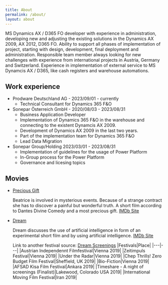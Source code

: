 ```yaml
---
title: About
permalink: /about/
layout: about
---
```


MS Dynamics AX / D365 FO developer with experience in administration, developing new and adjusting the existing solutions in the Dynamics AX 2009, AX 2012, D365 FO. Ability to support all phases of implementation of project, starting with design, development, final deployment and administration. Responsible team member always looking for new challenges with experience from international projects in Austria, Germany and Switzerland. Experience in implementation of external service to MS Dynamcis AX / D365, like cash registers and warehouse automations.

## Work experience

* Prodware Deutschland AG - 2023/09/01 - currently
  * Technical Consultant for Dynamics 365 F&O
* Sonepar Österreich GmbH - 2020/08/03 - 2023/08/31
  * Business Application Developer
  * Implementation of Dynamics 365 F&O in the warehouse and connecting to the existent Dynamcis AX 2009.
  * Development of Dynamics AX 2009 in the last two years.
  * Part of the implementation team for Dynamics 365 F&O
  * Lead Data Migration
* Sonepar Group/Holding 2023/03/01 - 2023/08/31
  * Implementation of guidelines for the usage of Power Platform
  * In-Group process for the Power Platform
  * Governance and licesing topics

## Movies

* [Precious Gift](https://www.reisenbauer-film.com/precious/crew.html)
    
  Beatrice is involved in mysterious events. Because of a strange contract she has to discover a painful but wonderful truth. A short film according to Dantes Divine Comedy and a most precious gift.
  [IMDb Site](https://www.imdb.com/title/tt5233126/?ref_=nm_ov_bio_lk)

* [Dream](https://www.reisenbauer-film.com/dream/)
    
  Dream discusses the use of artificial intelligence in form of an experimental short film and by using artificial intelligence.
  [IMDb Site](https://www.imdb.com/title/tt5233126/?ref_=nm_ov_bio_lk)

  Link to another festival source: [Dream Screenings](https://reisenbauer-film.com/film/screenings.php?film=dream)
  |Festivals|Place|
  |---|---|
  |Austrian Independennt Filmfestival|Vienna 2019|
  |Zeitimpuls Festival|Vienna 2019|
  |Under the Radar|Vienna 2019|
  |Chep Thrills! Zero Budget Film Festival|Sheffield, UK 2019|
  |Bio-Fiction|Vienna 2019|
  |AFSAD Kisa Film Festival|Ankara 2019|
  |Timeshare - A night of screenings (Finalist)|Lakewood, Colorado USA 2019|
  |International Moving Film Festival|Iran 2019|

